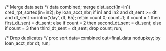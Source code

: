 /* Merge data sets */
data combined;
    merge dist_acct(in=in1) cred_rpt_sorted(in=in2);
    by loan_acct_nbr;
    if in1 and in2 and dt_sent >= dt and dt_sent <= intnx('day', dt, 65);
    retain count 0;
    count+1;
    if count = 1 then first_dt_sent = dt_sent;
    else if count = 2 then second_dt_sent = dt_sent;
    else if count = 3 then third_dt_sent = dt_sent;
    drop count;
run;

/* Drop duplicates */
proc sort data=combined out=final_data nodupkey;
    by loan_acct_nbr dt;
run;

